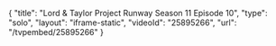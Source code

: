 {
    "title": "Lord & Taylor Project Runway Season 11 Episode 10",
    "type": "solo",
    "layout": "iframe-static",
    "videoId": "25895266",
    "url": "\/tvpembed\/25895266"
}